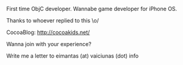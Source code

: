 First time ObjC developer. Wannabe game developer for iPhone OS.

Thanks to whoever replied to this \o/

CocoaBlog: http://cocoakids.net/

Wanna join with your experience? 

Write me a letter to eimantas (at) vaiciunas (dot) info
